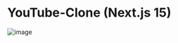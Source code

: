 # YouTube-Clone (Next.js 15)
![image](https://github.com/user-attachments/assets/81f82ee1-45c5-497b-bc2c-9d5aaeec25ba)
